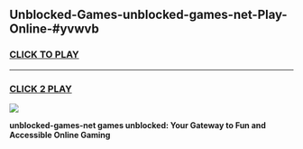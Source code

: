 
## Unblocked-Games-unblocked-games-net-Play-Online-#yvwvb
<h3>
<a href="https://premium.freeplayer.one?title=unblocked-games-net&ref=27F">CLICK TO PLAY</a></h3>
<hr>

<h3>
<a href="https://premium.freeplayer.one?title=unblocked-games-net&ref=27F">CLICK 2 PLAY</a>
  
</h3>

<a href="https://premium.freeplayer.one?title=unblocked-games-net&ref=27F"><img src="https://clearcache.store/games.png"></a>


**unblocked-games-net games unblocked: Your Gateway to Fun and Accessible Online Gaming**
